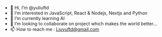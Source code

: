 - 👋 Hi, I’m @yuliuftd
- 👀 I’m interested in JavaScript, React & Nodejs, Nextjs and Python
- 🌱 I’m currently learning AI
- 💞️ I’m looking to collaborate on project which makes the world better...
- 📫 How to reach me : Liuyuftd@gmail.com

<!---
yuliuftd/yuliuftd is a ✨ special ✨ repository because its `README.md` (this file) appears on your GitHub profile.
You can click the Preview link to take a look at your changes.
--->
